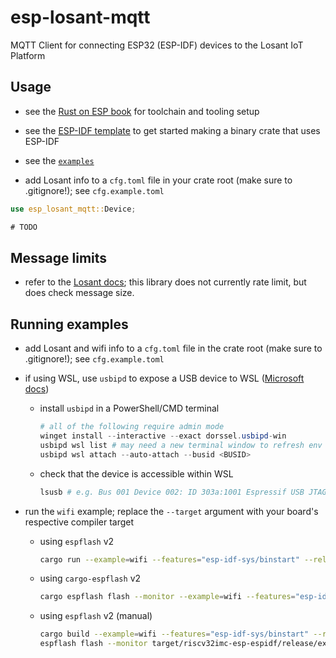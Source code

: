 # esp-losant-mqtt

MQTT Client for connecting ESP32 (ESP-IDF) devices to the Losant IoT Platform

## Usage

- see the [Rust on ESP book](https://esp-rs.github.io/book/installation/index.html) for toolchain
  and tooling setup

- see the [ESP-IDF template](https://github.com/esp-rs/esp-idf-template) to get started making a
  binary crate that uses ESP-IDF

- see the [`examples`](examples)

- add Losant info to a `cfg.toml` file in your crate root (make sure to .gitignore!); see
  `cfg.example.toml`

```rs
use esp_losant_mqtt::Device;

# TODO
```

## Message limits

- refer to the [Losant docs](https://docs.losant.com/mqtt/overview/#message-limits); this library
  does not currently rate limit, but does check message size.

## Running examples

- add Losant and wifi info to a `cfg.toml` file in the crate root (make sure to .gitignore!); see
  `cfg.example.toml`

- if using WSL, use `usbipd` to expose a USB device to WSL
  ([Microsoft docs](https://learn.microsoft.com/en-us/windows/wsl/connect-usb))

  - install `usbipd` in a PowerShell/CMD terminal

    ```ps1
    # all of the following require admin mode
    winget install --interactive --exact dorssel.usbipd-win
    usbipd wsl list # may need a new terminal window to refresh env
    usbipd wsl attach --auto-attach --busid <BUSID>
    ```

  - check that the device is accessible within WSL

    ```sh
    lsusb # e.g. Bus 001 Device 002: ID 303a:1001 Espressif USB JTAG/serial debug unit
    ```

- run the `wifi` example; replace the `--target` argument with your board's respective compiler
  target

  - using `espflash` v2

    ```sh
    cargo run --example=wifi --features="esp-idf-sys/binstart" --release --target=riscv32imc-esp-espidf
    ```

  - using `cargo-espflash` v2

    ```sh
    cargo espflash flash --monitor --example=wifi --features="esp-idf-sys/binstart" --release --target=riscv32imc-esp-espidf
    ```

  - using `espflash` v2 (manual)

    ```sh
    cargo build --example=wifi --features="esp-idf-sys/binstart" --release --target=riscv32imc-esp-espidf
    espflash flash --monitor target/riscv32imc-esp-espidf/release/examples/wifi
    ```
